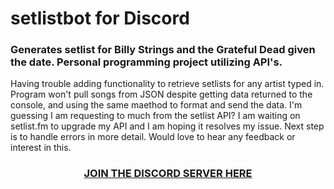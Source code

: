 # setlistbot for Discord

### Generates setlist for Billy Strings and the Grateful Dead given the date. Personal programming project utilizing API's.

Having trouble adding functionality to retrieve setlists for any artist typed in. 
Program won't pull songs from JSON despite getting data returned to the console, and 
using the same maethod to format and send the data. I'm guessing I am requesting to 
much from the setlist API? I am waiting on
setlist.fm to upgrade my API and I am hoping it resolves my issue. Next step is to 
handle errors in more detail. Would love to hear any feedback or interest in this.

<h3 align= "center">
<a href="https://discord.gg/PSKHmVgu"> 
  JOIN THE DISCORD SERVER HERE
</a>
</h3>
